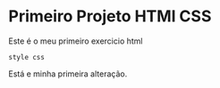 # Primeiro Projeto HTMl CSS
Este é o meu primeiro exercicio html

`style css`

Está e minha primeira alteração.
